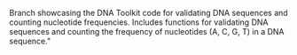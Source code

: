 Branch showcasing the DNA Toolkit code for validating DNA sequences and counting nucleotide frequencies. Includes functions for validating DNA sequences and counting the frequency of nucleotides (A, C, G, T) in a DNA sequence."





